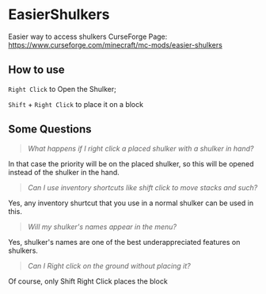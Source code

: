 # EasierShulkers
Easier way to access shulkers
CurseForge Page: https://www.curseforge.com/minecraft/mc-mods/easier-shulkers

## How to use
`Right Click` to Open the Shulker;

`Shift` + `Right Click` to place it on a block

## Some Questions

> *What happens if I right click a placed shulker with a shulker in hand?*

In that case the priority will be on the placed shulker, so this will be opened instead of the shulker in the hand.

> *Can I use inventory shortcuts like shift click to move stacks and such?*

Yes, any inventory shurtcut that you use in a normal shulker can be used in this.

> *Will my shulker's names appear in the menu?*

Yes, shulker's names are one of the best underappreciated features on shulkers.

> *Can I Right click on the ground without placing it?*

Of course, only Shift Right Click places the block
